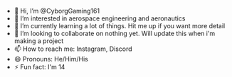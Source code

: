 - 👋 Hi, I’m @CyborgGaming161
- 👀 I’m interested in aerospace engineering and aeronautics
- 🌱 I’m currently learning a lot of things. Hit me up if you want more detail
- 💞️ I’m looking to collaborate on nothing yet. Will update this when i'm making a project
- 📫 How to reach me: Instagram, Discord
- 😄 Pronouns: He/Him/His
- ⚡ Fun fact: I'm 14

<!---
CyborgGaming161/CyborgGaming161 is a ✨ special ✨ repository because its `README.md` (this file) appears on your GitHub profile.
You can click the Preview link to take a look at your changes.
--->
